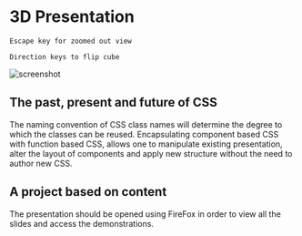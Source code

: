 # 3D Presentation

```
Escape key for zoomed out view
```
```
Direction keys to flip cube
```

![screenshot](https://raw.githubusercontent.com/Jon-Dickinson/postmodern-css/master/assets/images/screenshot.png)

## The past, present and future of CSS

The naming convention of CSS class names will determine the degree to which the classes can be reused. Encapsulating component based CSS with function based CSS, allows one to manipulate existing presentation, alter the layout of components and apply new structure without the need to author new CSS. 
## A project based on content
The presentation should be opened using FireFox in order to view all the slides and access the demonstrations.

